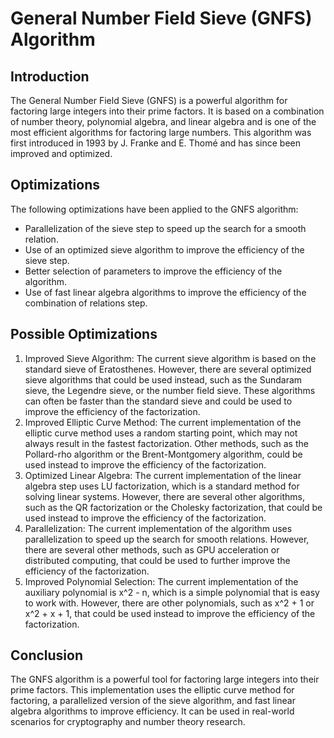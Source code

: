 # General Number Field Sieve (GNFS) Algorithm

## Introduction

The General Number Field Sieve (GNFS) is a powerful algorithm for factoring large integers into their prime factors. It is based on a combination of number theory, polynomial algebra, and linear algebra and is one of the most efficient algorithms for factoring large numbers. This algorithm was first introduced in 1993 by J. Franke and E. Thomé and has since been improved and optimized.


## Optimizations

The following optimizations have been applied to the GNFS algorithm:

- Parallelization of the sieve step to speed up the search for a smooth relation.
- Use of an optimized sieve algorithm to improve the efficiency of the sieve step.
- Better selection of parameters to improve the efficiency of the algorithm.
- Use of fast linear algebra algorithms to improve the efficiency of the combination of relations step.

  
## Possible Optimizations

1. Improved Sieve Algorithm: The current sieve algorithm is based on the standard sieve of Eratosthenes. However, there are several optimized sieve algorithms that could be used instead, such as the Sundaram sieve, the Legendre sieve, or the number field sieve. These algorithms can often be faster than the standard sieve and could be used to improve the efficiency of the factorization.
2. Improved Elliptic Curve Method: The current implementation of the elliptic curve method uses a random starting point, which may not always result in the fastest factorization. Other methods, such as the Pollard-rho algorithm or the Brent-Montgomery algorithm, could be used instead to improve the efficiency of the factorization.
3. Optimized Linear Algebra: The current implementation of the linear algebra step uses LU factorization, which is a standard method for solving linear systems. However, there are several other algorithms, such as the QR factorization or the Cholesky factorization, that could be used instead to improve the efficiency of the factorization.
4. Parallelization: The current implementation of the algorithm uses parallelization to speed up the search for smooth relations. However, there are several other methods, such as GPU acceleration or distributed computing, that could be used to further improve the efficiency of the factorization.
5. Improved Polynomial Selection: The current implementation of the auxiliary polynomial is x^2 - n, which is a simple polynomial that is easy to work with. However, there are other polynomials, such as x^2 + 1 or x^2 + x + 1, that could be used instead to improve the efficiency of the factorization.

## Conclusion

The GNFS algorithm is a powerful tool for factoring large integers into their prime factors. This implementation uses the elliptic curve method for factoring, a parallelized version of the sieve algorithm, and fast linear algebra algorithms to improve efficiency. It can be used in real-world scenarios for cryptography and number theory research.
